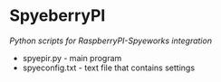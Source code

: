 # SpyeberryPI

*Python scripts for RaspberryPI-Spyeworks integration*

- spyepir.py - main program
- spyeconfig.txt - text file that contains settings